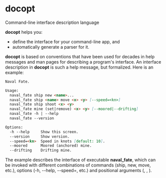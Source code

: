 # docopt

Command-line interface description language

**docopt** helps you:

* define the interface for your command-line app, and
* automatically generate a parser for it.

**docopt** is based on conventions that have been used for decades in help messages and man pages for describing a program's interface. 
An interface description in **docopt** is such a help message, but formalized. 
Here is an example:

```markdown
Naval Fate.

Usage:
  naval_fate ship new <name>...
  naval_fate ship <name> move <x> <y> [--speed=<kn>]
  naval_fate ship shoot <x> <y>
  naval_fate mine (set|remove) <x> <y> [--moored|--drifting]
  naval_fate -h | --help
  naval_fate --version

Options:
  -h --help     Show this screen.
  --version     Show version.
  --speed=<kn>  Speed in knots [default: 10].
  --moored      Moored (anchored) mine.
  --drifting    Drifting mine.
```

The example describes the interface of executable **naval_fate**, 
which can be invoked with different combinations of commands (ship, new, move, etc.), 
options (-h, --help,  --speed=<kn>, etc.) and positional arguments (<name>, <x>, <y>).

